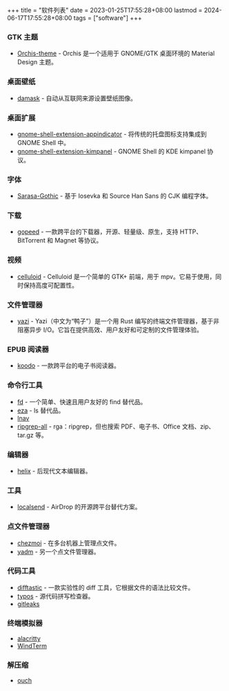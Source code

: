 +++
title = "软件列表"
date = 2023-01-25T17:55:28+08:00
lastmod = 2024-06-17T17:55:28+08:00
tags = ["software"]
+++

### GTK 主题

- [Orchis-theme](https://github.com/vinceliuice/Orchis-theme) - Orchis 是一个适用于 GNOME/GTK 桌面环境的 Material Design 主题。

### 桌面壁纸

- [damask](https://gitlab.gnome.org/subpop/damask) - 自动从互联网来源设置壁纸图像。

### 桌面扩展

- [gnome-shell-extension-appindicator](https://github.com/ubuntu/gnome-shell-extension-appindicator) - 将传统的托盘图标支持集成到 GNOME Shell 中。
- [gnome-shell-extension-kimpanel](https://github.com/wengxt/gnome-shell-extension-kimpanel) - GNOME Shell 的 KDE kimpanel 协议。

### 字体

- [Sarasa-Gothic](https://github.com/be5invis/Sarasa-Gothic) - 基于 Iosevka 和 Source Han Sans 的 CJK 编程字体。

### 下载

- [gopeed](https://gopeed.com/zh-CN) - 一款跨平台的下载器，开源、轻量级、原生，支持 HTTP、BitTorrent 和 Magnet 等协议。

### 视频

- [celluloid](https://celluloid-player.github.io) - Celluloid 是一个简单的 GTK+ 前端，用于 mpv。它易于使用，同时保持高度可配置性。

### 文件管理器

- [yazi](https://github.com/sxyazi/yazi) - Yazi（中文为“鸭子”）是一个用 Rust 编写的终端文件管理器，基于非阻塞异步 I/O。它旨在提供高效、用户友好和可定制的文件管理体验。

### EPUB 阅读器

- [koodo](https://koodo.960960.xyz) - 一款跨平台的电子书阅读器。

### 命令行工具

- [fd](https://github.com/sharkdp/fd) - 一个简单、快速且用户友好的 find 替代品。
- [eza](https://eza.rocks) - ls 替代品。
- [lnav](https://github.com/tstack/lnav)
- [ripgrep-all](https://github.com/phiresky/ripgrep-all) - rga：ripgrep，但也搜索 PDF、电子书、Office 文档、zip、tar.gz 等。

### 编辑器

- [helix](https://helix-editor.com) - 后现代文本编辑器。

### 工具

- [localsend](https://github.com/localsend/localsend) - AirDrop 的开源跨平台替代方案。

### 点文件管理器
- [chezmoi](https://www.chezmoi.io) - 在多台机器上管理点文件。
- [yadm](https://yadm.io) - 另一个点文件管理器。

### 代码工具

- [difftastic](https://difftastic.wilfred.me.uk) - 一款实验性的 diff 工具，它根据文件的语法比较文件。
- [typos](https://github.com/crate-ci/typos) - 源代码拼写检查器。
- [gitleaks](https://github.com/gitleaks/gitleaks)

### 终端模拟器
- [alacritty](https://github.com/alacritty/alacritty)
- [WindTerm](https://github.com/kingToolbox/WindTerm)

### 解压缩
- [ouch](https://github.com/ouch-org/ouch)